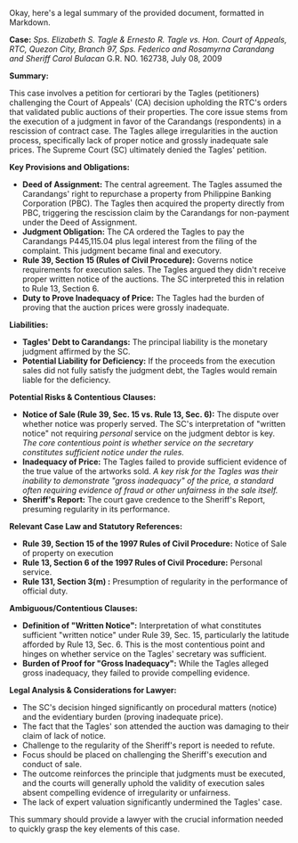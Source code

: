 Okay, here's a legal summary of the provided document, formatted in Markdown.

**Case:** *Sps. Elizabeth S. Tagle & Ernesto R. Tagle vs. Hon. Court of Appeals, RTC, Quezon City, Branch 97, Sps. Federico and Rosamyrna Carandang and Sheriff Carol Bulacan* G.R. NO. 162738, July 08, 2009

**Summary:**

This case involves a petition for certiorari by the Tagles (petitioners) challenging the Court of Appeals' (CA) decision upholding the RTC's orders that validated public auctions of their properties. The core issue stems from the execution of a judgment in favor of the Carandangs (respondents) in a rescission of contract case. The Tagles allege irregularities in the auction process, specifically lack of proper notice and grossly inadequate sale prices. The Supreme Court (SC) ultimately denied the Tagles' petition.

**Key Provisions and Obligations:**

*   **Deed of Assignment:**  The central agreement. The Tagles assumed the Carandangs' right to repurchase a property from Philippine Banking Corporation (PBC). The Tagles then acquired the property directly from PBC, triggering the rescission claim by the Carandangs for non-payment under the Deed of Assignment.
*   **Judgment Obligation:** The CA ordered the Tagles to pay the Carandangs P445,115.04 plus legal interest from the filing of the complaint. This judgment became final and executory.
*   **Rule 39, Section 15 (Rules of Civil Procedure):**  Governs notice requirements for execution sales. The Tagles argued they didn't receive proper written notice of the auctions. The SC interpreted this in relation to Rule 13, Section 6.
*   **Duty to Prove Inadequacy of Price:**  The Tagles had the burden of proving that the auction prices were grossly inadequate.

**Liabilities:**

*   **Tagles' Debt to Carandangs:**  The principal liability is the monetary judgment affirmed by the SC.
*   **Potential Liability for Deficiency:** If the proceeds from the execution sales did not fully satisfy the judgment debt, the Tagles would remain liable for the deficiency.

**Potential Risks & Contentious Clauses:**

*   **Notice of Sale (Rule 39, Sec. 15 vs. Rule 13, Sec. 6):** The dispute over whether notice was properly served. The SC's interpretation of "written notice" not requiring *personal* service on the judgment debtor is key.  *The core contentious point is whether service on the secretary constitutes sufficient notice under the rules.*
*   **Inadequacy of Price:** The Tagles failed to provide sufficient evidence of the true value of the artworks sold.  *A key risk for the Tagles was their inability to demonstrate "gross inadequacy" of the price, a standard often requiring evidence of fraud or other unfairness in the sale itself.*
*   **Sheriff's Report:** The court gave credence to the Sheriff's Report, presuming regularity in its performance.

**Relevant Case Law and Statutory References:**

*   **Rule 39, Section 15 of the 1997 Rules of Civil Procedure:** Notice of Sale of property on execution
*   **Rule 13, Section 6 of the 1997 Rules of Civil Procedure:** Personal service.
*   **Rule 131, Section 3(m) :** Presumption of regularity in the performance of official duty.

**Ambiguous/Contentious Clauses:**

*   **Definition of "Written Notice":** Interpretation of what constitutes sufficient "written notice" under Rule 39, Sec. 15, particularly the latitude afforded by Rule 13, Sec. 6. This is the most contentious point and hinges on whether service on the Tagles' secretary was sufficient.
*   **Burden of Proof for "Gross Inadequacy":** While the Tagles alleged gross inadequacy, they failed to provide compelling evidence.

**Legal Analysis & Considerations for Lawyer:**

*   The SC's decision hinged significantly on procedural matters (notice) and the evidentiary burden (proving inadequate price).
*   The fact that the Tagles' son attended the auction was damaging to their claim of lack of notice.
*   Challenge to the regularity of the Sheriff's report is needed to refute.
*   Focus should be placed on challenging the Sheriff's execution and conduct of sale.
*   The outcome reinforces the principle that judgments must be executed, and the courts will generally uphold the validity of execution sales absent compelling evidence of irregularity or unfairness.
*   The lack of expert valuation significantly undermined the Tagles' case.

This summary should provide a lawyer with the crucial information needed to quickly grasp the key elements of this case.
